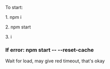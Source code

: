 <p>To start:</p>
 <p> 1. npm i</p> 
  <p>2. npm start</p>
  <p>3. i </p>
  <h3>If error: npm start -- --reset-cache</h3>
<p>Wait for load, may give red timeout, that's okay </p>
